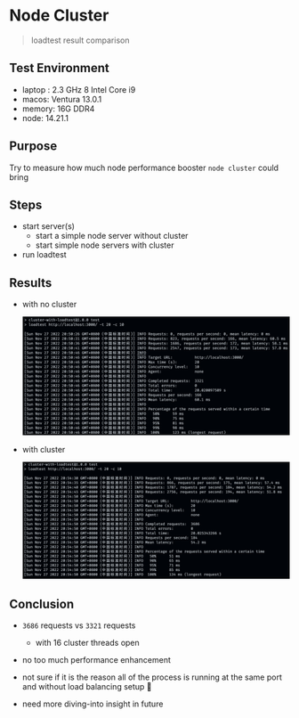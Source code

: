 # Node Cluster

> loadtest result comparison

## Test Environment

- laptop : 2.3 GHz 8 Intel Core i9
- macos: Ventura 13.0.1
- memory: 16G DDR4
- node: 14.21.1

## Purpose

Try to measure how much node performance booster `node cluster` could bring

## Steps

- start server(s)
  - start a simple node server without cluster
  - start simple node servers with cluster
- run loadtest

## Results

- with no cluster

  ![with no cluster](/result/no-cluster.png)

- with cluster

  ![with  cluster](/result/with-cluster.png)

## Conclusion

- `3686` requests vs `3321` requests

  - with 16 cluster threads open

- no too much performance enhancement

- not sure if it is the reason all of the process is running at the same port and without load balancing setup 🤔

- need more diving-into insight in future
